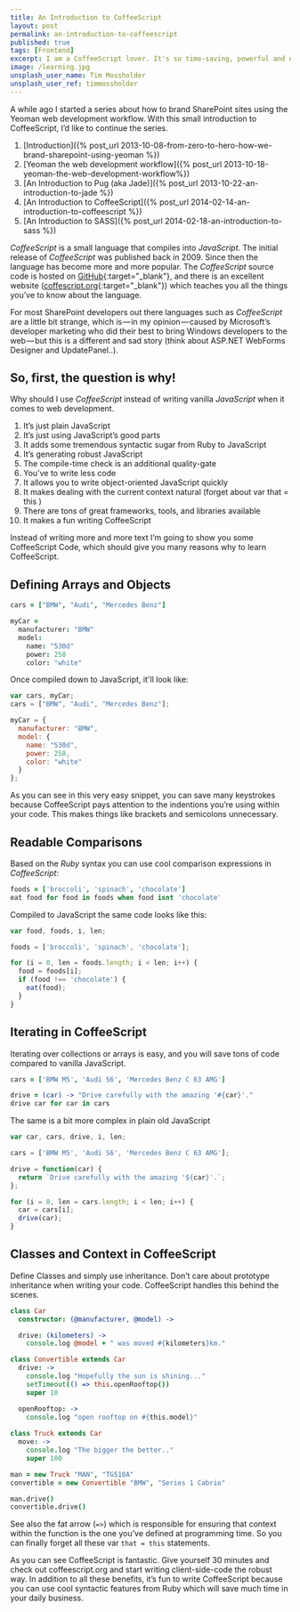 ```yaml
---
title: An Introduction to CoffeeScript
layout: post
permalink: an-introduction-to-coffeescript
published: true
tags: [Frontend]
excerpt: I am a CoffeeScript lover. It's so time-saving, powerful and efficient. If you want to build robust frontend stuff, you should also start with CoffeeScript. This article provides a bunch of basic stuff for new CoffeeScript devs.
image: /learning.jpg
unsplash_user_name: Tim Mossholder
unsplash_user_ref: timmossholder
---
```


A while ago I started a series about how to brand SharePoint sites using the Yeoman web development workflow. With this small introduction to CoffeeScript, I’d like to continue the series.

1. [Introduction]({% post_url 2013-10-08-from-zero-to-hero-how-we-brand-sharepoint-using-yeoman %})
2. [Yeoman the web development workflow]({% post_url 2013-10-18-yeoman-the-web-development-workflow%})
3. [An Introduction to Pug (aka Jade)]({% post_url  2013-10-22-an-introduction-to-jade %})
4. [An Introduction to CoffeeScript]({% post_url 2014-02-14-an-introduction-to-coffeescript %})
5. [An Introduction to SASS]({% post_url 2014-02-18-an-introduction-to-sass %})

*CoffeeScript* is a small language that compiles into *JavaScript*. The initial release of *CoffeeScript* was published back in 2009. Since then the language has become more and more popular. The *CoffeeScript* source code is hosted on [GitHub](https://github.com/jashkenas/coffee-script){:target="_blank"}, and there is an excellent website ([coffescript.org](http://coffeescript.org){:target="_blank"}) which teaches you all the things you’ve to know about the language.

For most SharePoint developers out there languages such as *CoffeeScript* are a little bit strange, which is — in my opinion — caused by Microsoft’s developer marketing who did their best to bring Windows developers to the web — but this is a different and sad story (think about ASP.NET WebForms Designer and UpdatePanel..).

## So, first, the question is why!

Why should I use *CoffeeScript* instead of writing vanilla *JavaScript* when it comes to web development.

1. It’s just plain JavaScript
2. It’s just using JavaScript’s good parts
3. It adds some tremendous syntactic sugar from Ruby to JavaScript
4. It’s generating robust JavaScript
5. The compile-time check is an additional quality-gate
6. You’ve to write less code
7. It allows you to write object-oriented JavaScript quickly
8. It makes dealing with the current context natural (forget about var that = this )
9. There are tons of great frameworks, tools, and libraries available
10. It makes a fun writing CoffeeScript

Instead of writing more and more text I’m going to show you some CoffeeScript Code, which should give you many reasons why to learn CoffeeScript.

## Defining Arrays and Objects

```coffeescript
cars = ["BMW", "Audi", "Mercedes Benz"]

myCar = 
  manufacturer: "BMW"
  model: 
    name: "530d"
    power: 258
    color: "white"

```

Once compiled down to JavaScript, it'll look like:

```javascript
var cars, myCar;
cars = ["BMW", "Audi", "Mercedes Benz"];

myCar = {
  manufacturer: "BMW",
  model: {
    name: "530d",
    power: 258,
    color: "white"
  }
};

```

As you can see in this very easy snippet, you can save many keystrokes because CoffeeScript pays attention to the indentions you’re using within your code. This makes things like brackets and semicolons unnecessary. 

## Readable Comparisons

Based on the *Ruby* syntax you can use cool comparison expressions in *CoffeeScript*:

```coffeescript
foods = ['broccoli', 'spinach', 'chocolate']
eat food for food in foods when food isnt 'chocolate'

```

Compiled to JavaScript the same code looks like this:

```javascript
var food, foods, i, len;

foods = ['broccoli', 'spinach', 'chocolate'];

for (i = 0, len = foods.length; i < len; i++) {
  food = foods[i];
  if (food !== 'chocolate') {
    eat(food);
  }
}

```


## Iterating in CoffeeScript

Iterating over collections or arrays is easy, and you will save tons of code compared to vanilla JavaScript.

```coffeescript
cars = ['BMW M5', 'Audi S6', 'Mercedes Benz C 63 AMG']

drive = (car) -> "Drive carefully with the amazing '#{car}'."
drive car for car in cars

```

The same is a bit more complex in plain old JavaScript

```javascript
var car, cars, drive, i, len;

cars = ['BMW M5', 'Audi S6', 'Mercedes Benz C 63 AMG'];

drive = function(car) {
  return `Drive carefully with the amazing '${car}'.`;
};

for (i = 0, len = cars.length; i < len; i++) {
  car = cars[i];
  drive(car);
}

```

## Classes and Context in CoffeeScript

Define Classes and simply use inheritance. Don’t care about prototype inheritance when writing your code. CoffeeScript handles this behind the scenes.

```coffeescript
class Car
  constructor: (@manufacturer, @model) ->

  drive: (kilometers) ->
    console.log @model + " was moved #{kilometers}km."

class Convertible extends Car
  drive: ->
    console.log "Hopefully the sun is shining..."
    setTimeout(() => this.openRooftop())
    super 10

  openRooftop: ->
    console.log "open rooftop on #{this.model}"
    
class Truck extends Car
  move: ->
    console.log "The bigger the better.."
    super 100

man = new Truck "MAN", "TG510A"
convertible = new Convertible "BMW", "Series 1 Cabrio"

man.drive()
convertible.drive()

```

See also the fat arrow (`=>`) which is responsible for ensuring that context within the function is the one you’ve defined at programming time. So you can finally forget all these var `that = this` statements.

As you can see CoffeeScript is fantastic. Give yourself 30 minutes and check out coffeescript.org and start writing client-side-code the robust way. In addition to all these benefits, it’s fun to write CoffeeScript because you can use cool syntactic features from Ruby which will save much time in your daily business.


